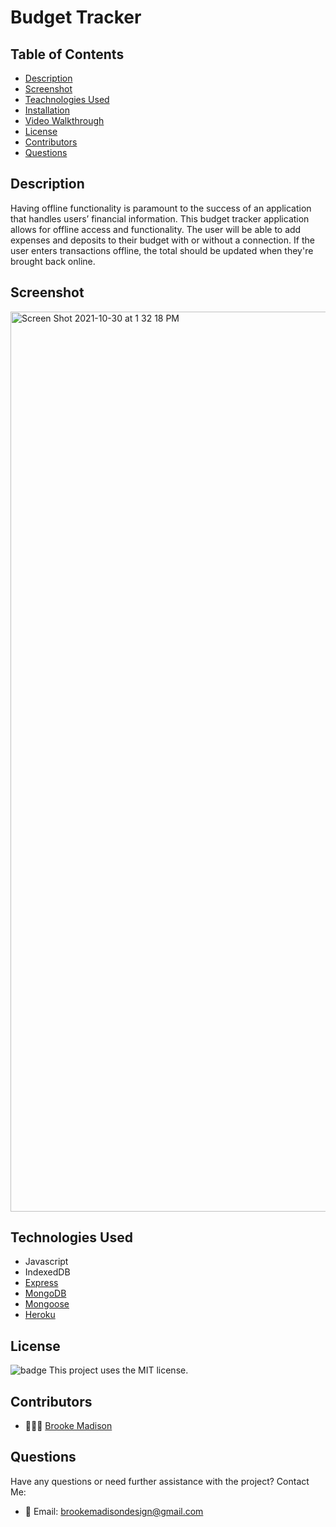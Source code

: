 # Budget Tracker</h1>

## Table of Contents

* [Description](#description)
* [Screenshot](#screenshot)
* [Teachnologies Used](#technologies-used)
* [Installation](#installation)
* [Video Walkthrough](#video-walkthrough)
* [License](#license)
* [Contributors](#contributors)
* [Questions](#questions)

## Description

Having offline functionality is paramount to the success of an application that handles users’ financial information.
This budget tracker application allows for offline access and functionality. The user will be able to add expenses and deposits to their budget with or without a connection. If the user enters transactions offline, the total should be updated when they're brought back online.

## Screenshot

<img width="1440" alt="Screen Shot 2021-10-30 at 1 32 18 PM" src="https://user-images.githubusercontent.com/83384131/139543312-cc6e56a0-9fd6-4ed1-b13c-8694c79ebe30.png">

## Technologies Used

* Javascript
* IndexedDB
* [Express](https://expressjs.com/)
* [MongoDB](https://www.mongodb.com/)
* [Mongoose](https://mongoosejs.com/)
* [Heroku](https://dashboard.heroku.com/) 


## License

![badge](https://img.shields.io/badge/License-MIT-informational)  This project uses the MIT license.

  
## Contributors

* 👩🏽‍💻 [Brooke Madison](https://github.com/brookemadison)


## Questions

Have any questions or need further assistance with the project? 
Contact Me:
* 💌 Email: brookemadisondesign@gmail.com
